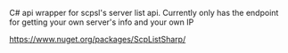 C# api wrapper for scpsl's server list api.
Currently only has the endpoint for getting your own server's info and your own IP

https://www.nuget.org/packages/ScpListSharp/